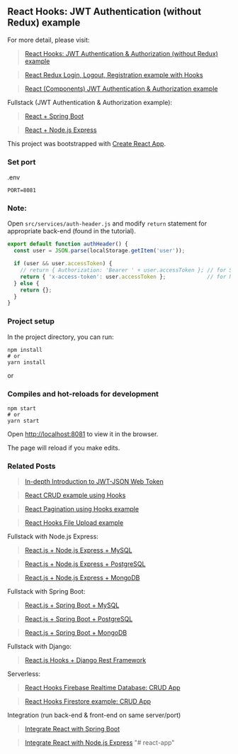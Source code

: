 ## React Hooks: JWT Authentication (without Redux) example

For more detail, please visit:
> [React Hooks: JWT Authentication & Authorization (without Redux) example](https://bezkoder.com/react-hooks-jwt-auth/)

> [React Redux Login, Logout, Registration example with Hooks](https://bezkoder.com/react-hooks-redux-login-registration-example/)

> [React (Components) JWT Authentication & Authorization example](https://bezkoder.com/react-jwt-auth/)

Fullstack (JWT Authentication & Authorization example):
> [React + Spring Boot](https://bezkoder.com/spring-boot-react-jwt-auth/)

> [React + Node.js Express](https://bezkoder.com/react-express-authentication-jwt/)

This project was bootstrapped with [Create React App](https://github.com/facebook/create-react-app).

### Set port
.env
```
PORT=8081
```

### Note:
Open `src/services/auth-header.js` and modify `return` statement for appropriate back-end (found in the tutorial).

```js
export default function authHeader() {
  const user = JSON.parse(localStorage.getItem('user'));

  if (user && user.accessToken) {
    // return { Authorization: 'Bearer ' + user.accessToken }; // for Spring Boot back-end
    return { 'x-access-token': user.accessToken };             // for Node.js Express back-end
  } else {
    return {};
  }
}
```

### Project setup

In the project directory, you can run:

```
npm install
# or
yarn install
```

or

### Compiles and hot-reloads for development

```
npm start
# or
yarn start
```

Open [http://localhost:8081](http://localhost:8081) to view it in the browser.

The page will reload if you make edits.

### Related Posts
> [In-depth Introduction to JWT-JSON Web Token](https://bezkoder.com/jwt-json-web-token/)

> [React CRUD example using Hooks](https://bezkoder.com/react-hooks-crud-axios-api/)

> [React Pagination using Hooks example](https://bezkoder.com/react-pagination-hooks/)

> [React Hooks File Upload example](https://bezkoder.com/react-hooks-file-upload/)

Fullstack with Node.js Express:
> [React.js + Node.js Express + MySQL](https://bezkoder.com/react-node-express-mysql/)

> [React.js + Node.js Express + PostgreSQL](https://bezkoder.com/react-node-express-postgresql/)

> [React.js + Node.js Express + MongoDB](https://bezkoder.com/react-node-express-mongodb-mern-stack/)

Fullstack with Spring Boot:
> [React.js + Spring Boot + MySQL](https://bezkoder.com/react-spring-boot-crud/)

> [React.js + Spring Boot + PostgreSQL](https://bezkoder.com/spring-boot-react-postgresql/)

> [React.js + Spring Boot + MongoDB](https://bezkoder.com/react-spring-boot-mongodb/)

Fullstack with Django:
> [React.js Hooks + Django Rest Framework](https://bezkoder.com/django-react-hooks/)

Serverless:
> [React Hooks Firebase Realtime Database: CRUD App ](https://bezkoder.com/react-firebase-hooks-crud/)

> [React Hooks Firestore example: CRUD App](https://bezkoder.com/react-hooks-firestore/)

Integration (run back-end & front-end on same server/port)
> [Integrate React with Spring Boot](https://bezkoder.com/integrate-reactjs-spring-boot/)

> [Integrate React with Node.js Express](https://bezkoder.com/integrate-react-express-same-server-port/)
"# react-app" 
